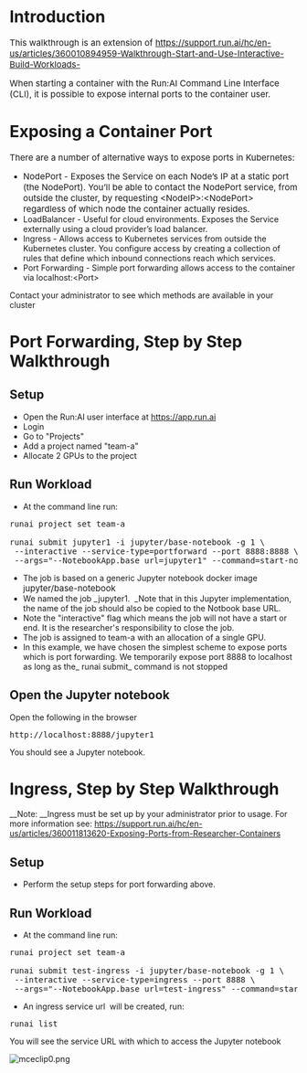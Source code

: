 # Introduction

<span style="font-family: -apple-system, BlinkMacSystemFont, 'Segoe UI', Helvetica, Arial, sans-serif; font-size: 15px;">This walkthrough is an extension of&nbsp;https://support.run.ai/hc/en-us/articles/360010894959-Walkthrough-Start-and-Use-Interactive-Build-Workloads-</span>

<span style="font-family: -apple-system, BlinkMacSystemFont, 'Segoe UI', Helvetica, Arial, sans-serif; font-size: 15px;">When starting a container with the Run:AI Command Line Interface (CLI), it is possible to expose internal ports to the container user.&nbsp;</span>

# Exposing a Container Port

<span style="font-family: -apple-system, BlinkMacSystemFont, 'Segoe UI', Helvetica, Arial, sans-serif; font-size: 15px;">There are a number of alternative ways to expose ports in Kubernetes:</span>

*   <span style="font-family: -apple-system, BlinkMacSystemFont, 'Segoe UI', Helvetica, Arial, sans-serif; font-size: 15px;">NodePort - Exposes the Service on each Node’s IP at a static port (the NodePort). You’ll be able to contact the NodePort service, from outside the cluster, by requesting &lt;NodeIP&gt;:&lt;NodePort&gt; regardless of which node the container actually resides.&nbsp;</span>
*   LoadBalancer - Useful for cloud environments.&nbsp;Exposes the Service externally using a cloud provider’s load balancer.
*   Ingress - Allows access to Kubernetes services from outside the Kubernetes cluster. You configure access by creating a collection of rules that define which inbound connections reach which services.
*   Port Forwarding - Simple port forwarding allows access to the container via localhost:&lt;Port&gt;

Contact your administrator to see which methods are available in your cluster

# Port Forwarding, Step by Step Walkthrough

## Setup

*   Open the Run:AI user interface at <https://app.run.ai>
*   Login
*   Go to "Projects"
*   Add a project named "team-a"
*   Allocate 2 GPUs to the project

## Run Workload

*   At the command line run:

<pre>runai project set team-a<br/><br/>runai submit jupyter1 -i jupyter/base-notebook -g 1 \<br/> --interactive --service-type=portforward --port 8888:8888 \<br/> --args="--NotebookApp.base_url=jupyter1" --command=start-notebook.sh</pre>

*   The job is based on a generic Jupyter notebook docker image j<span style="font-family: -apple-system, BlinkMacSystemFont, 'Segoe UI', Helvetica, Arial, sans-serif; font-size: 15px;">upyter/base-notebook</span>
*   <span>We named the job _jupyter1.&nbsp; _Note that in this Jupyter implementation, the name of the job should also be copied to the Notbook base URL.&nbsp;</span>
*   Note the "interactive" flag which means the job will not have a start or end. It is the researcher's responsibility to close the job.&nbsp;
*   The job is assigned to team-a with an allocation of a single GPU.
*   In this example, we have chosen the simplest scheme to expose ports which is port forwarding. We temporarily expose port 8888 to localhost as long as the_ runai submit_ command is not stopped

## Open the Jupyter notebook

Open the following in the browser

<pre>http://localhost:8888/jupyter1</pre>

You should see a Jupyter notebook.

# Ingress, Step by Step Walkthrough

__Note:&nbsp;__Ingress must be set up by your administrator prior to usage. For more information see:&nbsp;<https://support.run.ai/hc/en-us/articles/360011813620-Exposing-Ports-from-Researcher-Containers>

## Setup

*   Perform the setup steps for port forwarding above.&nbsp;

## Run Workload

*   At the command line run:

<pre>runai project set team-a<br/><br/>runai submit test-ingress -i jupyter/base-notebook -g 1 \<br/> --interactive --service-type=ingress --port 8888 \<br/> --args="--NotebookApp.base_url=test-ingress" --command=start-notebook.sh</pre>

*   An ingress service url&nbsp; will be created, run:

<pre>runai list</pre>

You will see the service URL with which to access the Jupyter notebook

<img alt="mceclip0.png" src="https://support.run.ai/hc/article_attachments/360007538020/mceclip0.png" style="font-family: -apple-system, BlinkMacSystemFont, 'Segoe UI', Helvetica, Arial, sans-serif;"/>